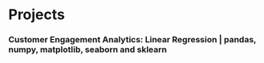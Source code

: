 # Projects


### Customer Engagement Analytics: Linear Regression | pandas, numpy, matplotlib, seaborn and sklearn
